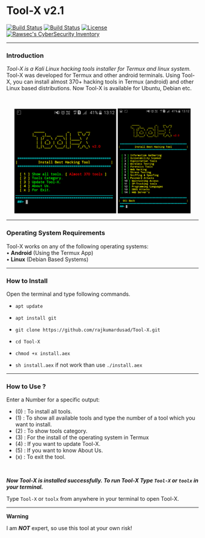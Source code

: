 

# Tool-X v2.1

[![Build Status](https://img.shields.io/github/forks/rajkumardusad/Tool-X.svg)](https://github.com/rajkumardusad/Tool-X)
[![Build Status](https://img.shields.io/github/stars/rajkumardusad/Tool-X.svg)](https://github.com/rajkumardusad/Tool-X)
[![License](https://img.shields.io/github/license/rajkumardusad/Tool-X.svg)](https://github.com/rajkumardusad/Tool-X)
[![Rawsec's CyberSecurity Inventory](https://inventory.rawsec.ml/img/badges/Rawsec-inventoried-FF5050_flat.svg)](https://inventory.rawsec.ml/tools.html#Tool-X)

------------------------------------------------------------------------

### Introduction

*Tool-X is a Kali Linux hacking tools installer for Termux and linux system.*
Tool-X was developed for Termux and other android terminals. Using Tool-X, you can install almost 370+ hacking tools in Termux (android) and other Linux based distributions. Now Tool-X is available for Ubuntu, Debian etc.

<br>
<p align="center">
<img width="53%" src="core/toolx.png"/>
<img width="38%" src="core/toolx_cat.png"/>
</p>

------------------------------------------------------------------------

### Operating System Requirements

Tool-X works on any of the following operating systems:<br>
• **Android** (Using the Termux App) <br>
• **Linux** (Debian Based Systems) <br>

------------------------------------------------------------------------

### How to Install

Open the terminal and type following commands.

* `apt update`

* `apt install git`

* `git clone https://github.com/rajkumardusad/Tool-X.git`

* `cd Tool-X`

* `chmod +x install.aex`

* `sh install.aex` if not work than use `./install.aex`

------------------------------------------------------------------------

### How to Use ?

Enter a Number for a specific output:
- (0) : To install all tools.
- (1) : To show all available tools and type the number of a tool which you want to install.
- (2) : To show tools category.
- (3) : For the install of the operating system in Termux
- (4) : If you want to update Tool-X.
- (5) : If you want to know About Us.
- (x) : To exit the tool.

<br/>

***Now Tool-X is installed successfully. To run Tool-X Type `Tool-X` or `toolx` in your terminal.***

Type `Tool-X` or `toolx` from anywhere in your terminal to open Tool-X.

------------------------------------------------------------------------

**Warning**

I am ***NOT*** expert, so use this tool at your own risk!

